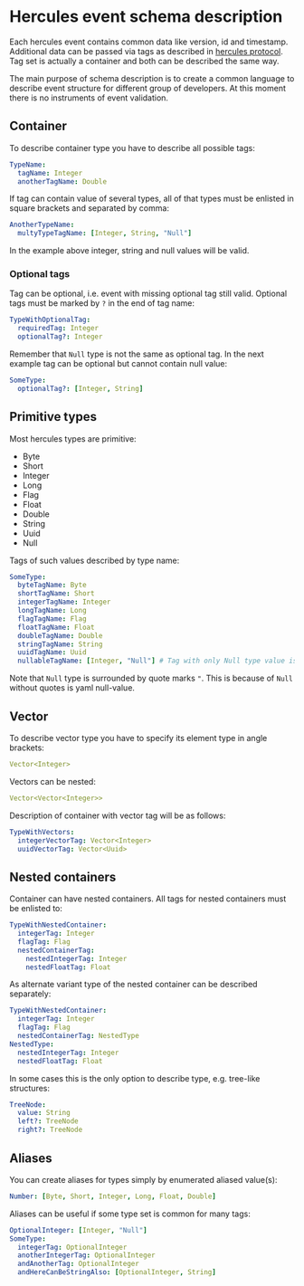 # Hercules event schema description

Each hercules event contains common data like version, id and timestamp.
Additional data can be passed via tags as described in [hercules protocol](../README.md).
Tag set is actually a container and both can be described the same way.

The main purpose of schema description is to create a common language to describe event structure for different group of developers.
At this moment there is no instruments of event validation.

## Container

To describe container type you have to describe all possible tags:

```yaml
TypeName:
  tagName: Integer
  anotherTagName: Double
```

If tag can contain value of several types, all of that types must be enlisted in square brackets and separated by comma:

```yaml
AnotherTypeName:
  multyTypeTagName: [Integer, String, "Null"]
```

In the example above integer, string and null values will be valid.

### Optional tags

Tag can be optional, i.e. event with missing optional tag still valid.
Optional tags must be marked by `?` in the end of tag name:

```yaml
TypeWithOptionalTag:
  requiredTag: Integer
  optionalTag?: Integer
```

Remember that `Null` type is not the same as optional tag.
In the next example tag can be optional but cannot contain null value:

```yaml
SomeType:
  optionalTag?: [Integer, String]
```

## Primitive types

Most hercules types are primitive:
- Byte
- Short
- Integer
- Long
- Flag
- Float
- Double
- String
- Uuid
- Null

Tags of such values described by type name:

```yaml
SomeType:
  byteTagName: Byte
  shortTagName: Short
  integerTagName: Integer
  longTagName: Long
  flagTagName: Flag
  floatTagName: Float
  doubleTagName: Double
  stringTagName: String
  uuidTagName: Uuid
  nullableTagName: [Integer, "Null"] # Tag with only Null type value is useless
```

Note that `Null` type is surrounded by quote marks `"`.
This is because of `Null` without quotes is yaml null-value.

## Vector

To describe vector type you have to specify its element type in angle brackets:

```yaml
Vector<Integer>
```

Vectors can be nested:

```yaml
Vector<Vector<Integer>>
```

Description of container with vector tag will be as follows:

```yaml
TypeWithVectors:
  integerVectorTag: Vector<Integer>
  uuidVectorTag: Vector<Uuid>
```

## Nested containers

Container can have nested containers. 
All tags for nested containers must be enlisted to:

```yaml
TypeWithNestedContainer:
  integerTag: Integer
  flagTag: Flag
  nestedContainerTag:
    nestedIntegerTag: Integer
    nestedFloatTag: Float
```

As alternate variant type of the nested container can be described separately:

```yaml
TypeWithNestedContainer:
  integerTag: Integer
  flagTag: Flag
  nestedContainerTag: NestedType
NestedType:
  nestedIntegerTag: Integer
  nestedFloatTag: Float
```

In some cases this is the only option to describe type, e.g. tree-like structures:

```yaml
TreeNode:
  value: String
  left?: TreeNode
  right?: TreeNode
```

## Aliases

You can create aliases for types simply by enumerated aliased value(s):

```yaml
Number: [Byte, Short, Integer, Long, Float, Double]
```

Aliases can be useful if some type set is common for many tags:

```yaml
OptionalInteger: [Integer, "Null"]
SomeType:
  integerTag: OptionalInteger
  anotherIntegerTag: OptionalInteger
  andAnotherTag: OptionalInteger
  andHereCanBeStringAlso: [OptionalInteger, String]
```
